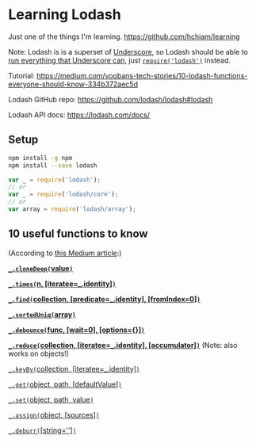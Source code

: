 # Learning Lodash

Just one of the things I'm learning. <https://github.com/hchiam/learning>

Note: Lodash is is a superset of [Underscore](https://github.com/hchiam/learning-underscore), so Lodash should be able to [run everything that Underscore can](https://github.com/hchiam/learning-underscore/blob/master/index.js), just [`require('lodash')`](https://github.com/hchiam/learning-lodash/blob/master/index.js) instead.

Tutorial: <https://medium.com/voobans-tech-stories/10-lodash-functions-everyone-should-know-334b372aec5d>

Lodash GitHub repo: <https://github.com/lodash/lodash#lodash>

Lodash API docs: <https://lodash.com/docs/>

## Setup

```bash
npm install -g npm
npm install --save lodash
```

```js
var _ = require('lodash');
// or
var _ = require('lodash/core');
// or
var array = require('lodash/array');
```

## 10 useful functions to know

(According to [this Medium article](https://medium.com/voobans-tech-stories/10-lodash-functions-everyone-should-know-334b372aec5d):)

**[`_.cloneDeep(`value`)`](https://lodash.com/docs/#cloneDeep)**

**[`_.times(`n, [iteratee=_.identity]`)`](https://lodash.com/docs/#times)**

**[`_.find(`collection, [predicate=_.identity], [fromIndex=0]`)`](https://lodash.com/docs/#find)**

**[`_.sortedUniq(`array`)`](https://lodash.com/docs/#sortedUniq)**

**[`_.debounce(`func, [wait=0], [options={}]`)`](https://lodash.com/docs/#debounce)**

**[`_.reduce(`collection, [iteratee=_.identity], [accumulator]`)`](https://lodash.com/docs/#reduce)** (Note: also works on objects!)

[`_.keyBy(`collection, [iteratee=_.identity]`)`](https://lodash.com/docs/#keyBy)

[`_.get(`object, path, [defaultValue]`)`](https://lodash.com/docs/#get)

[`_.set(`object, path, value`)`](https://lodash.com/docs/#set)

[`_.assign(`object, [sources]`)`](https://lodash.com/docs/#assign)

[`_.deburr(`[string='']`)`](https://lodash.com/docs/#deburr)
